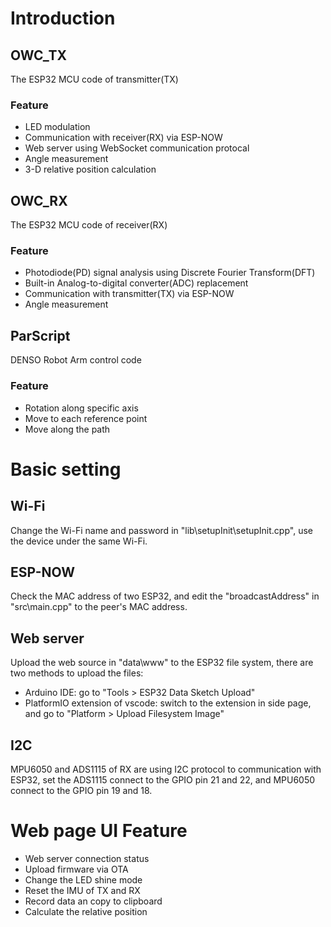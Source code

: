 # Introduction
## OWC_TX
The ESP32 MCU code of transmitter(TX)
### Feature
- LED modulation
- Communication with receiver(RX) via ESP-NOW
- Web server using WebSocket communication protocal
- Angle measurement
- 3-D relative position calculation

## OWC_RX
The ESP32 MCU code of receiver(RX)
### Feature
- Photodiode(PD) signal analysis using Discrete Fourier Transform(DFT)
- Built-in Analog-to-digital converter(ADC) replacement
- Communication with transmitter(TX) via ESP-NOW
- Angle measurement

## ParScript
DENSO Robot Arm control code
### Feature
- Rotation along specific axis
- Move to each reference point
- Move along the path

# Basic setting
## Wi-Fi
Change the Wi-Fi name and password in "lib\setupInit\setupInit.cpp", use the device under the same Wi-Fi.

## ESP-NOW
Check the MAC address of two ESP32, and edit the "broadcastAddress" in "src\main.cpp" to the peer's MAC address.

## Web server
Upload the web source in "data\www\" to the ESP32 file system, there are two methods to upload the files:
- Arduino IDE: go to "Tools > ESP32 Data Sketch Upload"
- PlatformIO extension of vscode: switch to the extension in side page, and go to "Platform > Upload Filesystem Image"

## I2C
MPU6050 and ADS1115 of RX are using I2C protocol to communication with ESP32, set the ADS1115 connect to the GPIO pin 21 and 22, and MPU6050 connect to the GPIO pin 19 and 18.

# Web page UI Feature
- Web server connection status
- Upload firmware via OTA
- Change the LED shine mode
- Reset the IMU of TX and RX
- Record data an copy to clipboard
- Calculate the relative position